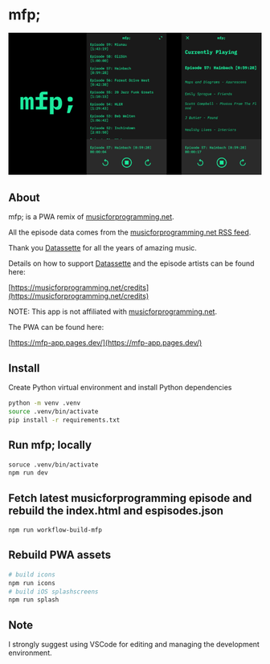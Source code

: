# mfp;

![mfp;](public/screenshot.png)

## About

mfp; is a PWA remix of [musicforprogramming.net](https://musicforprogramming.net).

All the episode data comes from the [musicforprogramming.net RSS feed](https://musicforprogramming.net/rss.xml).

Thank you [Datassette](https://datassette.net/) for all the years of amazing music.

Details on how to support [Datassette](https://datassette.net/) and the episode artists can be found here:

[https://musicforprogramming.net/credits](https://musicforprogramming.net/credits)

NOTE: This app is not affiliated with [musicforprogramming.net](https://musicforprogramming.net).

The PWA can be found here:

[https://mfp-app.pages.dev/](https://mfp-app.pages.dev/)

## Install

Create Python virtual environment and install Python dependencies

```bash
python -m venv .venv
source .venv/bin/activate
pip install -r requirements.txt
```

## Run mfp; locally

```bash
soruce .venv/bin/activate
npm run dev
```

## Fetch latest musicforprogramming episode and rebuild the index.html and espisodes.json

```bash
npm run workflow-build-mfp
```

## Rebuild PWA assets

```bash
# build icons
npm run icons
# build iOS splashscreens
npm run splash
```

## Note

I strongly suggest using VSCode for editing and managing the development environment.
